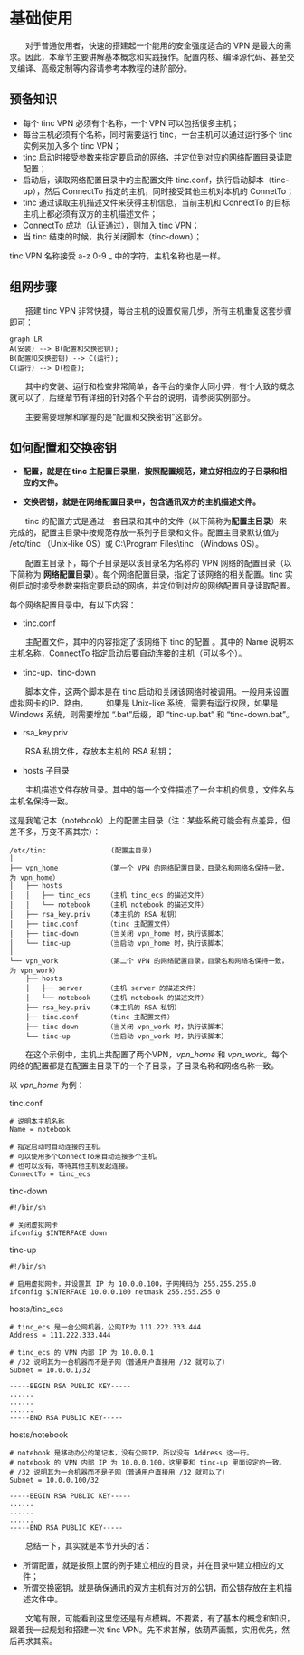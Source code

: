 # 基础使用

　　对于普通使用者，快速的搭建起一个能用的安全强度适合的 VPN 是最大的需求。因此，本章节主要讲解基本概念和实践操作。配置内核、编译源代码、甚至交叉编译、高级定制等内容请参考本教程的进阶部分。




## 预备知识

* 每个 tinc VPN   必须有个名称，一个 VPN 可以包括很多主机；
* 每台主机必须有个名称，同时需要运行 tinc，一台主机可以通过运行多个 tinc 实例来加入多个 tinc VPN；
* tinc 启动时接受参数来指定要启动的网络，并定位到对应的网络配置目录读取配置；
* 启动后，读取网络配置目录中的主配置文件 tinc.conf，执行启动脚本（tinc-up），然后 ConnectTo 指定的主机，同时接受其他主机对本机的 ConnetTo；
* tinc 通过读取主机描述文件来获得主机信息，当前主机和 ConnectTo 的目标主机上都必须有双方的主机描述文件；
* ConnectTo 成功（认证通过），则加入 tinc VPN；
* 当 tinc 结束的时候，执行关闭脚本（tinc-down）；



tinc VPN 名称接受 a-z 0-9 _ 中的字符，主机名称也是一样。





## 组网步骤


　　搭建 tinc VPN 非常快捷，每台主机的设置仅需几步，所有主机重复这套步骤即可：

```mermaid
graph LR
A(安装) --> B(配置和交换密钥);
B(配置和交换密钥) --> C(运行);
C(运行) --> D(检查);
```
　　其中的安装、运行和检查非常简单，各平台的操作大同小异，有个大致的概念就可以了，后继章节有详细的针对各个平台的说明，请参阅实例部分。

　　主要需要理解和掌握的是“配置和交换密钥”这部分。




## 如何配置和交换密钥

- **配置，就是在 tinc 主配置目录里，按照配置规范，建立好相应的子目录和相应的文件。**

- **交换密钥，就是在网络配置目录中，包含通讯双方的主机描述文件。**



　　tinc 的配置方式是通过一套目录和其中的文件（以下简称为**配置主目录**）来完成的，配置主目录中按规范存放一系列子目录和文件。配置主目录默认值为 /etc/tinc （Unix-like OS）或 C:\Program Files\tinc （Windows OS）。

　　配置主目录下，每个子目录是以该目录名为名称的 VPN 网络的配置目录（以下简称为 **网络配置目录**）。每个网络配置目录，指定了该网络的相关配置。tinc 实例启动时接受参数来指定要启动的网络，并定位到对应的网络配置目录读取配置。



每个网络配置目录中，有以下内容：

- tinc.conf

　　主配置文件，其中的内容指定了该网络下 tinc 的配置 。其中的 Name 说明本主机名称，ConnectTo 指定启动后要自动连接的主机（可以多个）。

- tinc-up、tinc-down

　　脚本文件，这两个脚本是在 tinc 启动和关闭该网络时被调用。一般用来设置虚拟网卡的IP、路由。
　　如果是 Unix-like 系统，需要有运行权限，如果是 Windows 系统，则需要增加 “.bat”后缀，即 “tinc-up.bat” 和 “tinc-down.bat”。

- rsa_key.priv

　　RSA 私钥文件，存放本主机的 RSA 私钥；

- hosts 子目录

　　主机描述文件存放目录。其中的每一个文件描述了一台主机的信息，文件名与主机名保持一致。



这是我笔记本（notebook）上的配置主目录（注：某些系统可能会有点差异，但差不多，万变不离其宗）：

```
/etc/tinc                (配置主目录)
│
├── vpn_home            （第一个 VPN 的网络配置目录，目录名和网络名保持一致，为 vpn_home）
│   ├── hosts
│   │   ├── tinc_ecs    （主机 tinc_ecs 的描述文件）
│   │   └── notebook    （主机 notebook 的描述文件）
│   ├── rsa_key.priv    （本主机的 RSA 私钥）
│   ├── tinc.conf       （tinc 主配置文件）
│   ├── tinc-down       （当关闭 vpn_home 时，执行该脚本）
│   └── tinc-up	        （当启动 vpn_home 时，执行该脚本）
│
└── vpn_work            （第二个 VPN 的网络配置目录，目录名和网络名保持一致，为 vpn_work）
    ├── hosts
    │   ├── server      （主机 server 的描述文件）
    │   └── notebook    （主机 notebook 的描述文件）
    ├── rsa_key.priv    （本主机的 RSA 私钥）
    ├── tinc.conf       （tinc 主配置文件）
    ├── tinc-down       （当关闭 vpn_work 时，执行该脚本）
    └── tinc-up         （当启动 vpn_work 时，执行该脚本）
```

　　在这个示例中，主机上共配置了两个VPN，*vpn_home* 和 *vpn_work*。每个网络的配置都是在配置主目录下的一个子目录，子目录名称和网络名称一致。



以 *vpn_home* 为例：

tinc.conf
```
# 说明本主机名称
Name = notebook

# 指定启动时自动连接的主机。
# 可以使用多个ConnectTo来自动连接多个主机。
# 也可以没有，等待其他主机发起连接。
ConnectTo = tinc_ecs
```



tinc-down

```
#!/bin/sh

# 关闭虚拟网卡
ifconfig $INTERFACE down
```



tinc-up

```
#!/bin/sh

# 启用虚拟网卡，并设置其 IP 为 10.0.0.100，子网掩码为 255.255.255.0
ifconfig $INTERFACE 10.0.0.100 netmask 255.255.255.0
```



hosts/tinc_ecs

```
# tinc_ecs 是一台公网机器，公网IP为 111.222.333.444
Address = 111.222.333.444

# tinc_ecs 的 VPN 内部 IP 为 10.0.0.1
# /32 说明其为一台机器而不是子网（普通用户直接用 /32 就可以了）
Subnet = 10.0.0.1/32

-----BEGIN RSA PUBLIC KEY-----
......
......
......
-----END RSA PUBLIC KEY-----
```



hosts/notebook

```
# notebook 是移动办公的笔记本，没有公网IP，所以没有 Address 这一行。
# notebook 的 VPN 内部 IP 为 10.0.0.100，这里要和 tinc-up 里面设定的一致。
# /32 说明其为一台机器而不是子网（普通用户直接用 /32 就可以了）
Subnet = 10.0.0.100/32

-----BEGIN RSA PUBLIC KEY-----
......
......
......
-----END RSA PUBLIC KEY-----
```



　　总结一下，其实就是本节开头的话：

- 所谓配置，就是按照上面的例子建立相应的目录，并在目录中建立相应的文件；
- 所谓交换密钥，就是确保通讯的双方主机有对方的公钥，而公钥存放在主机描述文件中。



　　文笔有限，可能看到这里您还是有点模糊。不要紧，有了基本的概念和知识，跟着我一起规划和搭建一次 tinc VPN。先不求甚解，依葫芦画瓢，实用优先，然后再求其索。

